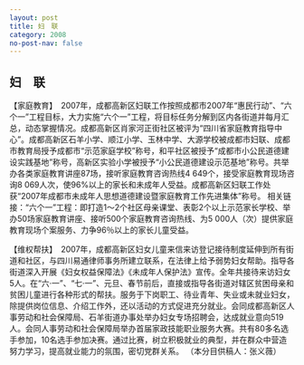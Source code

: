 ```yaml
---
layout: post
title: 妇　联
category: 2008
no-post-nav: false
---
```


##  妇　联

【家庭教育】　2007年，成都高新区妇联工作按照成都市2007年“惠民行动”、“六个一”工程目标，大力实施“六个一”工程，将目标任务分解到区内各街道并每月汇总，动态掌握情况。成都高新区肖家河正街社区被评为“四川省家庭教育指导中心”。成都高新区石羊小学、顺江小学、玉林中学、大源学校被成都市妇联、成都市教育局授予成都市“示范家庭学校”称号，和平社区被授予“成都市小公民道德建设实践基地”称号，高新区实验小学被授予“小公民道德建设示范基地”称号。共举办各类家庭教育讲座87场，接听家庭教育咨询热线4 649个，接受家庭教育现场咨询8 069人次，使96%以上的家长和未成年人受益。成都高新区妇联工作处获“2007年成都市未成年人思想道德建设暨家庭教育工作先进集体”称号。
相关链接：“六个一”工程：即打造1～2个社区母亲课堂、表彰2个以上示范家长学校、举办50场家庭教育讲座、接听500个家庭教育咨询热线、为5 000人（次）提供家庭教育现场个案服务、力争96％以上的家长儿童受益。
 
【维权帮扶】　2007年，成都高新区妇女儿童来信来访登记接待制度延伸到所有街道和社区，与四川易通律师事务所建立联系，在法律上给予弱势妇女帮助。指导各街道深入开展《妇女权益保障法》《未成年人保护法》宣传。全年共接待来访妇女5人。在“六·一”、“七·一”、元旦、春节前后，直接或指导各街道对辖区贫困母亲和贫困儿童进行各种形式的帮扶。服务于下岗职工、待业青年、失业或未就业妇女，除提供岗位信息、介绍工作外，还以活动的方式促进充分就业。会同成都高新区人事劳动和社会保障局、石羊街道办事处举办妇女专场招聘会，达成就业意向519人。会同人事劳动和社会保障局举办首届家政技能职业服务大赛。共有80多名选手参加，10名选手参加决赛。通过比赛，树立积极就业的典型，并在群众中营造努力学习，提高就业能力的氛围，密切党群关系。
（本分目供稿人：张义薇）
 